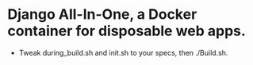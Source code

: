 # Django All-In-One, a Docker container for disposable web apps.

* Tweak during_build.sh and init.sh to your specs, then ./Build.sh.

